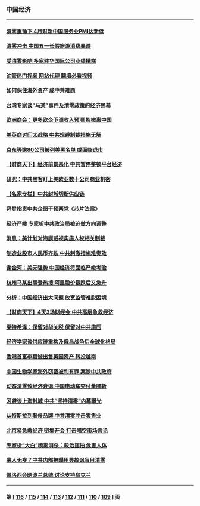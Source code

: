 ### 中国经济
---
#### [清零重锤下 4月财新中国服务业PMI达新低](../../pages/ncid283/n13728010.md?05060445) 
#### [清零冲击 中国五一长假旅游消费暴跌](../../pages/ncid283/n13727808.md?05060445) 
#### [受清零影响 多家驻华国际公司业绩糟糕](../../pages/ncid283/n13727917.md?05060445) 
#### [油管热门视频 网站代理 翻墙必看视频](http://209.222.30.114:81/youtube.html?05060445)
#### [如何保住海外资产 成中共难题](../../pages/ncid283/n13727963.md?05060445) 
#### [台湾专家谈“马某”事件及清零政策的经济黑幕](../../pages/ncid283/n13727890.md?05060445) 
#### [欧洲商会：更多欧企下调收入预测 拟撤离中国](../../pages/ncid283/n13727803.md?05060445) 
#### [美英商讨印太战略 中共规避制裁措施无解](../../pages/ncid283/n13727536.md?05060445) 
#### [京东等逾80公司被列美黑名单 或面临退市](../../pages/ncid283/n13727449.md?05060445) 
#### [【财商天下】经济前景恶化 中共暂停整顿平台经济](../../pages/ncid283/n13727297.md?05060445) 
#### [研究：中共黑客盯上美欧亚数十公司商业机密](../../pages/ncid283/n13727250.md?05060445) 
#### [【名家专栏】中共封城切断供应链](../../pages/ncid283/n13726949.md?05060445) 
#### [拜登指责中共企图干预两党《芯片法案》](../../pages/ncid283/n13727200.md?05060445) 
#### [经济严峻 专家析中共政治局被迫做方向调整](../../pages/ncid283/n13727167.md?05060445) 
#### [消息：美计划对海康威视实施人权相关制裁](../../pages/ncid283/n13727090.md?05060445) 
#### [制造业股市人民币齐跌 中共刺激措施难奏效](../../pages/ncid283/n13727166.md?05060445) 
#### [谢金河：美元强势 中国经济将面临严峻考验](../../pages/ncid283/n13726667.md?05060445) 
#### [杭州马某出事登热搜 阿里股价暴跌后又急升](../../pages/ncid283/n13726134.md?05060445) 
#### [分析：中国经济出大问题 放宽监管难脱困境](../../pages/ncid283/n13726532.md?05060445) 
#### [【财商天下】4天3场财经会 中共高层急救经济](../../pages/ncid283/n13726454.md?05060445) 
#### [莱特希泽：保留对华关税 保留对中共施压](../../pages/ncid283/n13726477.md?05060445) 
#### [经济学家谈供应链重构及俄乌战争后全球化格局](../../pages/ncid283/n13726344.md?05060445) 
#### [香港首富李嘉诚出售英国资产 转投越南](../../pages/ncid283/n13726332.md?05060445) 
#### [中国生物学家海外窃密被判有罪 案涉中共政府](../../pages/ncid283/n13726188.md?05060445) 
#### [动态清零致经济衰退 中国电动车交付量腰斩](../../pages/ncid283/n13725713.md?05060445) 
#### [习避谈上海封城 中共“坚持清零”内幕曝光](../../pages/ncid283/n13725471.md?05060445) 
#### [从特斯拉到奢侈品牌 中共清零冲击零售业](../../pages/ncid283/n13725698.md?05060445) 
#### [北京紧急救经济 密集开会 打击唱空市场言论](../../pages/ncid283/n13725645.md?05060445) 
#### [专家析“大白”喷雾消杀：政治摆拍 危害人体](../../pages/ncid283/n13725685.md?05060445) 
#### [寡人无疾？中共内部被曝用典故讽盲目清零](../../pages/ncid283/n13725594.md?05060445) 
#### [佩洛西会晤波兰总统 讨论支持乌克兰](../../pages/ncid283/n13725544.md?05060445) 

---
#### 第 [ [116](./116.md?05060445) / [115](./115.md?05060445) / [114](./114.md?05060445) / [113](./113.md?05060445) / [112](./112.md?05060445) / [111](./111.md?05060445) / [110](./110.md?05060445) / [109](./109.md?05060445) ] 页
